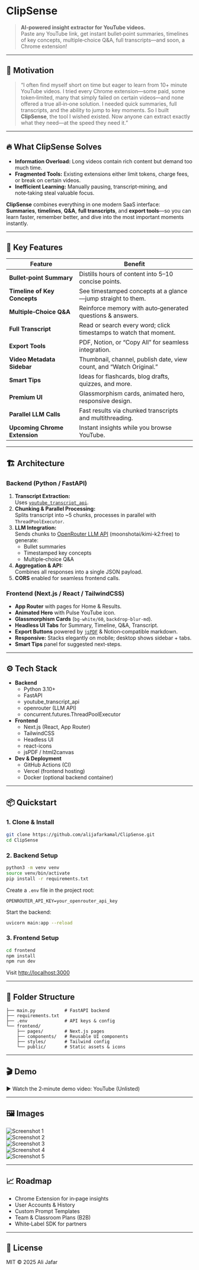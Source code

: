# ClipSense

> **AI‑powered insight extractor for YouTube videos.**  
> Paste any YouTube link, get instant bullet‑point summaries, timelines of key concepts, multiple‑choice Q&A, full transcripts—and soon, a Chrome extension!

---

## 🚀 Motivation

> “I often find myself short on time but eager to learn from 10+ minute YouTube videos. I tried every Chrome extension—some paid, some token‑limited, many that simply failed on certain videos—and none offered a true all‑in‑one solution. I needed quick summaries, full transcripts, and the ability to jump to key moments. So I built **ClipSense**, the tool I wished existed. Now anyone can extract exactly what they need—at the speed they need it.”

---

## 🔥 What ClipSense Solves

- **Information Overload:** Long videos contain rich content but demand too much time.
- **Fragmented Tools:** Existing extensions either limit tokens, charge fees, or break on certain videos.
- **Inefficient Learning:** Manually pausing, transcript‑mining, and note‑taking steal valuable focus.

**ClipSense** combines everything in one modern SaaS interface:  
**Summaries**, **timelines**, **Q&A**, **full transcripts**, and **export tools**—so you can learn faster, remember better, and dive into the most important moments instantly.

---

## 🎯 Key Features

| Feature                       | Benefit                                                        |
|-------------------------------|----------------------------------------------------------------|
| **Bullet‑point Summary**      | Distills hours of content into 5–10 concise points.            |
| **Timeline of Key Concepts**  | See timestamped concepts at a glance—jump straight to them.    |
| **Multiple‑Choice Q&A**       | Reinforce memory with auto‑generated questions & answers.      |
| **Full Transcript**           | Read or search every word; click timestamps to watch that moment.|
| **Export Tools**              | PDF, Notion, or “Copy All” for seamless integration.           |
| **Video Metadata Sidebar**    | Thumbnail, channel, publish date, view count, and “Watch Original.”|
| **Smart Tips**                | Ideas for flashcards, blog drafts, quizzes, and more.          |
| **Premium UI**                | Glassmorphism cards, animated hero, responsive design.         |
| **Parallel LLM Calls**        | Fast results via chunked transcripts and multithreading.       |
| **Upcoming Chrome Extension** | Instant insights while you browse YouTube.                     |

---

## 🏗 Architecture

### Backend (Python / FastAPI)
1. **Transcript Extraction:**  
   Uses [`youtube_transcript_api`](https://pypi.org/project/youtube-transcript-api/).
2. **Chunking & Parallel Processing:**  
   Splits transcript into ~5 chunks, processes in parallel with `ThreadPoolExecutor`.
3. **LLM Integration:**  
   Sends chunks to [OpenRouter LLM API](https://openrouter.ai/) (moonshotai/kimi-k2:free) to generate:
   - Bullet summaries  
   - Timestamped key concepts  
   - Multiple‑choice Q&A  
4. **Aggregation & API:**  
   Combines all responses into a single JSON payload.  
5. **CORS** enabled for seamless frontend calls.

### Frontend (Next.js / React / TailwindCSS)
- **App Router** with pages for Home & Results.
- **Animated Hero** with Pulse YouTube icon.
- **Glassmorphism Cards** (`bg-white/60`, `backdrop-blur-md`).
- **Headless UI Tabs** for Summary, Timeline, Q&A, Transcript.
- **Export Buttons** powered by [`jsPDF`](https://github.com/parallax/jsPDF) & Notion‑compatible markdown.
- **Responsive:** Stacks elegantly on mobile; desktop shows sidebar + tabs.
- **Smart Tips** panel for suggested next‑steps.

---

## ⚙️ Tech Stack

- **Backend**  
  - Python 3.10+  
  - FastAPI  
  - youtube_transcript_api  
  - openrouter (LLM API)  
  - concurrent.futures.ThreadPoolExecutor  
- **Frontend**  
  - Next.js (React, App Router)  
  - TailwindCSS  
  - Headless UI  
  - react-icons  
  - jsPDF / html2canvas  
- **Dev & Deployment**  
  - GitHub Actions (CI)  
  - Vercel (frontend hosting)  
  - Docker (optional backend container)

---

## 📦 Quickstart

### 1. Clone & Install

```bash
git clone https://github.com/alijafarkamal/ClipSense.git
cd ClipSense
```

### 2. Backend Setup

```bash
python3 -m venv venv
source venv/bin/activate
pip install -r requirements.txt
```

Create a `.env` file in the project root:

```
OPENROUTER_API_KEY=your_openrouter_api_key
```

Start the backend:

```bash
uvicorn main:app --reload
```

### 3. Frontend Setup

```bash
cd frontend
npm install
npm run dev
```

Visit [http://localhost:3000](http://localhost:3000)

---

## 📂 Folder Structure

```
├── main.py           # FastAPI backend
├── requirements.txt
├── .env              # API keys & config
└── frontend/
    ├── pages/        # Next.js pages
    ├── components/   # Reusable UI components
    ├── styles/       # Tailwind config
    └── public/       # Static assets & icons
```

---

## 🎬 Demo

▶️ Watch the 2‑minute demo video: YouTube (Unlisted)

---

## 🖼 Images

![Screenshot 1](https://github.com/user-attachments/assets/30ac20be-974b-4ba9-bdca-5e2b07404fc3)  
![Screenshot 2](https://github.com/user-attachments/assets/4af53e6d-6312-4900-a13b-d537b23f0987)  
![Screenshot 3](https://github.com/user-attachments/assets/59060c49-ac82-4b26-b34f-098c26ccf124)  
![Screenshot 4](https://github.com/user-attachments/assets/6ecf7797-5dd3-4be7-9ed5-e20dd90876d6)  
![Screenshot 5](https://github.com/user-attachments/assets/00c1b765-020f-47dd-a771-4ad84f4a2a77)  

---

## 📈 Roadmap

- Chrome Extension for in‑page insights
- User Accounts & History
- Custom Prompt Templates
- Team & Classroom Plans (B2B)
- White‑Label SDK for partners

---

## 🤝 License

MIT © 2025 Ali Jafar

